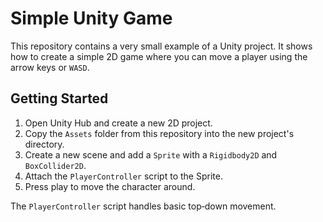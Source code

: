 # Simple Unity Game

This repository contains a very small example of a Unity project. It shows how to create a simple 2D game where you can move a player using the arrow keys or `WASD`.

## Getting Started

1. Open Unity Hub and create a new 2D project.
2. Copy the `Assets` folder from this repository into the new project's directory.
3. Create a new scene and add a `Sprite` with a `Rigidbody2D` and `BoxCollider2D`.
4. Attach the `PlayerController` script to the Sprite.
5. Press play to move the character around.

The `PlayerController` script handles basic top‑down movement.
